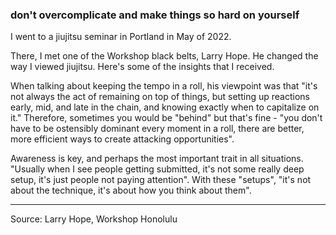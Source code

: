 ### don't overcomplicate and make things so hard on yourself

I went to a jiujitsu seminar in Portland in May of 2022.

There, I met one of the Workshop black belts, Larry Hope. He changed the way I viewed jiujitsu. Here's some of the insights that I received.

When talking about keeping the tempo in a roll, his viewpoint was that "it's not always the act of remaining on top of things, but setting up reactions early, mid, and late in the chain, and knowing exactly when to capitalize on it." Therefore, sometimes you would be "behind" but that's fine - "you don't have to be ostensibly dominant every moment in a roll, there are better, more efficient ways to create attacking opportunities".

Awareness is key, and perhaps the most important trait in all situations. "Usually when I see people getting submitted, it's not some really deep setup, it's just people not paying attention". With these "setups", "it's not about the technique, it's about how you think about them".

---

Source: Larry Hope, Workshop Honolulu